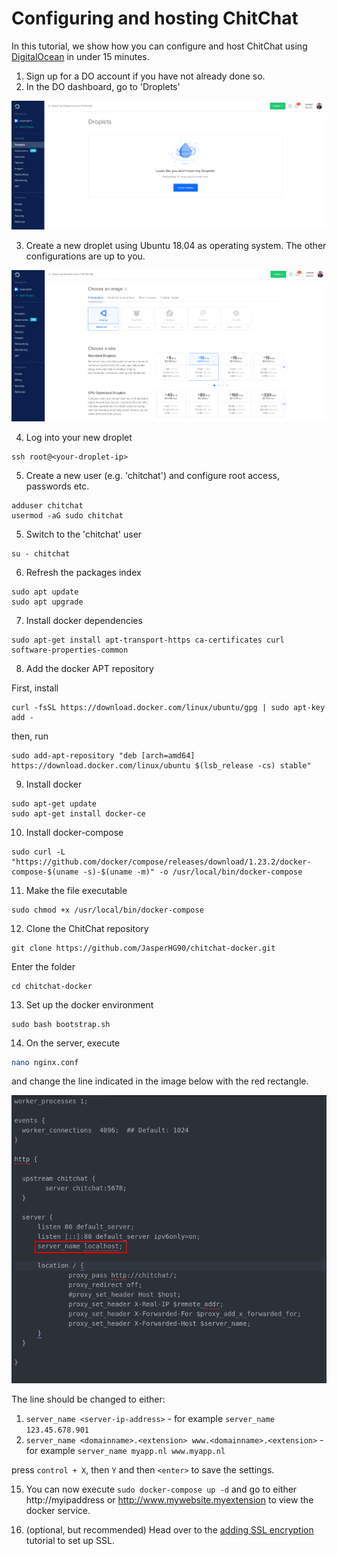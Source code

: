 # Configuring and hosting ChitChat

In this tutorial, we show how you can configure and host ChitChat using [DigitalOcean](https://www.digitalocean.com/) in under 15 minutes.

1. Sign up for a DO account if you have not already done so.
2. In the DO dashboard, go to 'Droplets'

![DO1](img/DO1.png)

3. Create a new droplet using Ubuntu 18.04 as operating system. The other configurations are up to you.

![DO2](img/DO2.png)

4. Log into your new droplet

```
ssh root@<your-droplet-ip>
```

5. Create a new user (e.g. 'chitchat') and configure root access, passwords etc.

```
adduser chitchat
usermod -aG sudo chitchat
```

5. Switch to the 'chitchat' user

```
su - chitchat
```

6. Refresh the packages index

```
sudo apt update
sudo apt upgrade
```

7. Install docker dependencies

```
sudo apt-get install apt-transport-https ca-certificates curl software-properties-common
```

8. Add the docker APT repository

First, install

```
curl -fsSL https://download.docker.com/linux/ubuntu/gpg | sudo apt-key add -
```

then, run

```
sudo add-apt-repository "deb [arch=amd64] https://download.docker.com/linux/ubuntu $(lsb_release -cs) stable"
```

9. Install docker

```
sudo apt-get update
sudo apt-get install docker-ce
```

10. Install docker-compose

```
sudo curl -L "https://github.com/docker/compose/releases/download/1.23.2/docker-compose-$(uname -s)-$(uname -m)" -o /usr/local/bin/docker-compose
```

11. Make the file executable

```
sudo chmod +x /usr/local/bin/docker-compose
```

12. Clone the ChitChat repository

```
git clone https://github.com/JasperHG90/chitchat-docker.git
```

Enter the folder

```shell
cd chitchat-docker
```

13. Set up the docker environment

```shell
sudo bash bootstrap.sh
```

14. On the server, execute

```bash
nano nginx.conf
```

and change the line indicated in the image below with the red rectangle.

![DO2](img/nginxconf.png)

The line should be changed to either:

1. `server_name <server-ip-address>` - for example `server_name 123.45.678.901`
2. `server_name <domainname>.<extension> www.<domainname>.<extension>` - for example `server_name myapp.nl www.myapp.nl`

press `control + X`, then `Y` and then `<enter>` to save the settings.

15. You can now execute `sudo docker-compose up -d` and go to either http://myipaddress or http://www.mywebsite.myextension to view the docker service.

16. (optional, but recommended) Head over to the [adding SSL encryption](https://github.com/JasperHG90/chitchat-docker/blob/master/docs/setting_up_ssl.md) tutorial to set up SSL.
